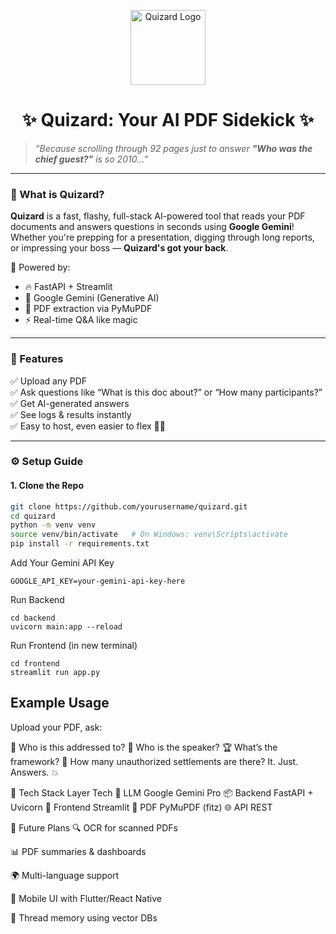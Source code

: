 <p align="center">
  <img src="https://media.giphy.com/media/v1.Y2lkPTc5MGI3NjExZzhkZnRwcHc1d2FiZWZvbHY5M3Vwcjgwc2VqMmlybWh0Zm1uZWp5biZlcD12MV9naWZzX3NlYXJjaCZjdD1n/FBeSx4H1JknWc/giphy.gif" width="120" alt="Quizard Logo"/>
</p>

<h1 align="center">✨ Quizard: Your AI PDF Sidekick ✨</h1>

> _“Because scrolling through 92 pages just to answer **"Who was the chief guest?"** is so 2010...”_

---

### 📖 What is Quizard?

**Quizard** is a fast, flashy, full-stack AI-powered tool that reads your PDF documents and answers questions in seconds using **Google Gemini**!  
Whether you're prepping for a presentation, digging through long reports, or impressing your boss — **Quizard's got your back**.

🧠 Powered by:
- 🔥 FastAPI + Streamlit
- 🤖 Google Gemini (Generative AI)
- 📄 PDF extraction via PyMuPDF
- ⚡ Real-time Q&A like magic

---

### 🎯 Features

✅ Upload any PDF  
✅ Ask questions like “What is this doc about?” or “How many participants?”  
✅ Get AI-generated answers  
✅ See logs & results instantly  
✅ Easy to host, even easier to flex 💁‍♂️

---

### ⚙️ Setup Guide

#### 1. Clone the Repo

```bash
git clone https://github.com/yourusername/quizard.git
cd quizard
python -m venv venv
source venv/bin/activate   # On Windows: venv\Scripts\activate
pip install -r requirements.txt
```

 Add Your Gemini API Key
```
GOOGLE_API_KEY=your-gemini-api-key-here
```
Run Backend
```
cd backend
uvicorn main:app --reload
```
Run Frontend (in new terminal)
```
cd frontend
streamlit run app.py
```
<h2>Example Usage</h2>
Upload your PDF, ask:

👤 Who is this addressed to?
🎤 Who is the speaker?
🏆 What’s the framework?
📍 How many unauthorized settlements are there?
It. Just. Answers. 💥

🚀 Tech Stack
Layer	Tech
🧠 LLM	Google Gemini Pro
📦 Backend	FastAPI + Uvicorn
🎨 Frontend	Streamlit
📄 PDF	PyMuPDF (fitz)
🌐 API	REST

🧙 Future Plans
🔍 OCR for scanned PDFs

📊 PDF summaries & dashboards

🌍 Multi-language support

📱 Mobile UI with Flutter/React Native

🧵 Thread memory using vector DBs
